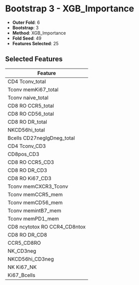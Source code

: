 # Bootstrap 3 - XGB_Importance

- **Outer Fold**: 6
- **Bootstrap**: 3
- **Method**: XGB_Importance
- **Fold Seed**: 49
- **Features Selected**: 25

## Selected Features

| Feature |
|---------|
| CD4 Tconv_total |
| Tconv memKi67_total |
| Tconv naive_total |
| CD8 RO CCR5_total |
| CD8 RO CD56_total |
| CD8 RO DR_total |
| NKCD56hi_total |
| Bcells CD27negIgDneg_total |
| CD4 Tconv_CD3 |
| CD8pos_CD3 |
| CD8 RO CCR5_CD3 |
| CD8 RO DR_CD3 |
| CD8  RO Ki67_CD3 |
| Tconv memCXCR3_Tconv |
| Tconv memCCR5_mem |
| Tconv memCD56_mem |
| Tconv memintB7_mem |
| Tconv memPD1_mem |
| CD8 ncytotox RO CCR4_CD8ntox |
| CD8 RO DR_CD8 |
| CCR5_CD8RO |
| NK_CD3neg |
| NKCD56hi_CD3neg |
| NK Ki67_NK |
| Ki67_Bcells |
